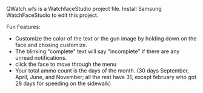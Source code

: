 QWatch.wfs is a WatchfaceStudio project file. Install Samsung WatchFaceStudio to edit this project.

Fun Features:
 - Customize the color of the text or the gun image by holding down on the face and chosing customize.
 - The blinking "complete" text will say "incomplete" if there are any unread notifications.
 - click the face to move through the menu
 - Your total ammo count is the days of the month. (30 days September, April, June, and November; all the rest have 31, except february who got 28 days for speeding on the sidewalk)
